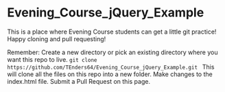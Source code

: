 # Evening_Course_jQuery_Example

This is a place where Evening Course students can get a little git practice!  Happy cloning and pull requesting!

Remember: 
Create a new directory or pick an existing directory where you want this repo to live.
```git clone https://github.com/TEnders64/Evening_Course_jQuery_Example.git ```
This will clone all the files on this repo into a new folder.
Make changes to the index.html file.
Submit a Pull Request on this page.
